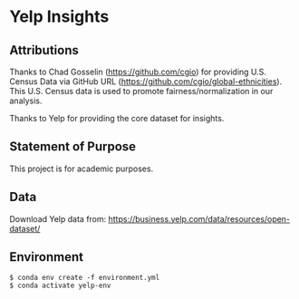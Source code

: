# Yelp Insights

## Attributions

Thanks to Chad Gosselin (https://github.com/cgio) for providing U.S. Census Data via GitHub URL (https://github.com/cgio/global-ethnicities).
This U.S. Census data is used to promote fairness/normalization in our analysis.

Thanks to Yelp for providing the core dataset for insights.

## Statement of Purpose

This project is for academic purposes.

## Data
Download Yelp data from: https://business.yelp.com/data/resources/open-dataset/

## Environment
```
$ conda env create -f environment.yml
$ conda activate yelp-env
```
